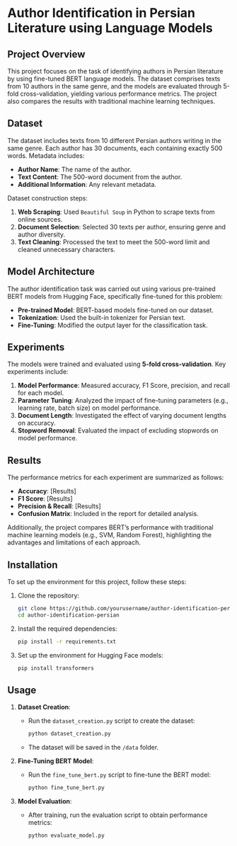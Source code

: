 # Author Identification in Persian Literature using Language Models

## Project Overview
This project focuses on the task of identifying authors in Persian literature by using fine-tuned BERT language models. The dataset comprises texts from 10 authors in the same genre, and the models are evaluated through 5-fold cross-validation, yielding various performance metrics. The project also compares the results with traditional machine learning techniques.

## Dataset
The dataset includes texts from 10 different Persian authors writing in the same genre. Each author has 30 documents, each containing exactly 500 words. Metadata includes:
- **Author Name**: The name of the author.
- **Text Content**: The 500-word document from the author.
- **Additional Information**: Any relevant metadata.

Dataset construction steps:
1. **Web Scraping**: Used `Beautiful Soup` in Python to scrape texts from online sources.
2. **Document Selection**: Selected 30 texts per author, ensuring genre and author diversity.
3. **Text Cleaning**: Processed the text to meet the 500-word limit and cleaned unnecessary characters.

## Model Architecture
The author identification task was carried out using various pre-trained BERT models from Hugging Face, specifically fine-tuned for this problem:
- **Pre-trained Model**: BERT-based models fine-tuned on our dataset.
- **Tokenization**: Used the built-in tokenizer for Persian text.
- **Fine-Tuning**: Modified the output layer for the classification task.

## Experiments
The models were trained and evaluated using **5-fold cross-validation**. Key experiments include:
1. **Model Performance**: Measured accuracy, F1 Score, precision, and recall for each model.
2. **Parameter Tuning**: Analyzed the impact of fine-tuning parameters (e.g., learning rate, batch size) on model performance.
3. **Document Length**: Investigated the effect of varying document lengths on accuracy.
4. **Stopword Removal**: Evaluated the impact of excluding stopwords on model performance.

## Results
The performance metrics for each experiment are summarized as follows:
- **Accuracy**: [Results]
- **F1 Score**: [Results]
- **Precision & Recall**: [Results]
- **Confusion Matrix**: Included in the report for detailed analysis.

Additionally, the project compares BERT’s performance with traditional machine learning models (e.g., SVM, Random Forest), highlighting the advantages and limitations of each approach.

## Installation
To set up the environment for this project, follow these steps:
1. Clone the repository:
   ```bash
   git clone https://github.com/yourusername/author-identification-persian
   cd author-identification-persian


2. Install the required dependencies:
   ```bash
   pip install -r requirements.txt
   ```
3. Set up the environment for Hugging Face models:
   ```bash
   pip install transformers
   ```

## Usage
1. **Dataset Creation**:
   - Run the `dataset_creation.py` script to create the dataset:
     ```bash
     python dataset_creation.py
     ```
   - The dataset will be saved in the `/data` folder.

2. **Fine-Tuning BERT Model**:
   - Run the `fine_tune_bert.py` script to fine-tune the BERT model:
     ```bash
     python fine_tune_bert.py
     ```

3. **Model Evaluation**:
   - After training, run the evaluation script to obtain performance metrics:
     ```bash
     python evaluate_model.py
     ```


